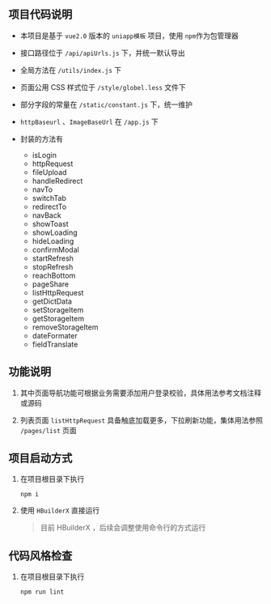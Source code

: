 ## 项目代码说明

-   本项目是基于 `vue2.0` 版本的 `uniapp模板` 项目，使用 `npm`作为包管理器
-   接口路径位于 `/api/apiUrls.js` 下，并统一默认导出
-   全局方法在 `/utils/index.js` 下
-   页面公用 CSS 样式位于 `/style/globel.less` 文件下
-   部分字段的常量在 `/static/constant.js` 下，统一维护
-   `httpBaseurl` 、`ImageBaseUrl` 在 `/app.js` 下
-   封装的方法有

    -   isLogin
    -   httpRequest
    -   fileUpload
    -   handleRedirect
    -   navTo
    -   switchTab
    -   redirectTo
    -   navBack
    -   showToast
    -   showLoading
    -   hideLoading
    -   confirmModal
    -   startRefresh
    -   stopRefresh
    -   reachBottom
    -   pageShare
    -   listHttpRequest
    -   getDictData
    -   setStorageItem
    -   getStorageItem
    -   removeStorageItem
    -   dateFormater
    -   fieldTranslate

## 功能说明

1. 其中页面导航功能可根据业务需要添加用户登录校验，具体用法参考文档注释或源码

2. 列表页面 `listHttpRequest` 具备触底加载更多，下拉刷新功能，集体用法参照 `/pages/list` 页面

## 项目启动方式

1. 在项目根目录下执行

    ```
    npm i
    ```

2. 使用 `HBuilderX` 直接运行
    > 目前 HBuilderX ，后续会调整使用命令行的方式运行

## 代码风格检查

1.  在项目根目录下执行

    ```
    npm run lint
    ```
